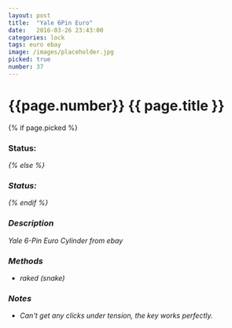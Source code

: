 ```yaml
---
layout: post
title:  "Yale 6Pin Euro"
date:   2016-03-26 23:43:00
categories: lock
tags: euro ebay
image: /images/placeholder.jpg
picked: true
number: 37
---
```


# {{page.number}} {{ page.title }}

{% if page.picked %}
### Status: <i class="fa fa-unlock"/>
{% else %}
### Status: <i class="fa fa-lock"/>
{% endif %}

### Description

Yale 6-Pin Euro Cylinder from ebay

### Methods

- raked (snake)

### Notes

- Can't get any clicks under tension, the key works perfectly.
